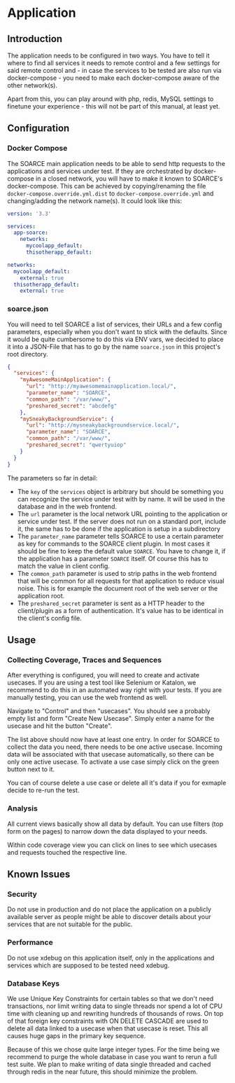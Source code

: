 # Application
## Introduction

The application needs to be configured in two ways. You have to tell it where to find all services
it needs to remote control and a few settings for said remote control and - in case the services
to be tested are also run via docker-compose - you need to make each docker-compose aware of the
other network(s).

Apart from this, you can play around with php, redis, MySQL settings to finetune your
experience - this will not be part of this manual, at least yet.
                   

## Configuration

### Docker Compose

The SOARCE main application needs to be able to send http requests to the applications and services
under test. If they are orchestrated by docker-compose in a closed network, you will have to make
it known to SOARCE's docker-compose. This can be achieved by copying/renaming the file
`docker-compose.override.yml.dist` to `docker-compose.override.yml` and changing/adding the
network name(s). It could look like this:

```yaml
version: '3.3'

services:
  app-soarce:
    networks:
      mycoolapp_default:
      thisotherapp_default:

networks:
  mycoolapp_default:
    external: true
  thisotherapp_default:
    external: true
```

### soarce.json

You will need to tell SOARCE a list of services, their URLs and a few config parameters, especially
when you don't want to stick with the defaults. Since it would be quite cumbersome to do this via
ENV vars, we decided to place it into a JSON-File that has to go by the name `soarce.json` in this
project's root directory.

```json
{
  "services": {
    "myAwesomeMainApplication": {
      "url": "http://myawesomemainapplication.local/",
      "parameter_name": "SOARCE",
      "common_path": "/var/www/",
      "preshared_secret": "abcdefg"
    },
    "mySneakyBackgroundService": {
      "url": "http://mysneakybackgroundservice.local/",
      "parameter_name": "SOARCE",
      "common_path": "/var/www/",
      "preshared_secret": "qwertyuiop"
    }
  }
}
```

The parameters so far in detail:
* The `key` of the `services` object is arbitrary but should be something you can recognize the
  service under test with by name. It will be used in the database and in the web frontend.
* The `url` parameter is the local network URL pointing to the application or service under test.
  If the server does not run on a standard port, include it, the same has to be done if the
  application is setup in a subdirectory
* The `parameter_name` parameter tells SOARCE to use a certain parameter as key for commands to
  the SOARCE client plugin. In most cases it should be fine to keep the default value `SOARCE`.
  You have to change it, if the application has a parameter `SOARCE` itself. Of course this has
  to match the value in client config.
* The `common_path` parameter is used to strip paths in the web frontend that will be common for
  all requests for that application to reduce visual noise. This is for example the document
  root of the web server or the application root.
* The `preshared_secret` parameter is sent as a HTTP header to the client/plugin as a form of
  authentication. It's value has to be identical in the client's config file.


## Usage

### Collecting Coverage, Traces and Sequences

After everything is configured, you will need to create and activate usecases. If you are using
a test tool like Selenium or Katalon, we recommend to do this in an automated way right with your
tests. If you are manually testing, you can use the web frontend as well.

Navigate to "Control" and then "usecases". You should see a probably empty list and form "Create
New Usecase". Simply enter a name for the usecase and hit the button "Create".

The list above should now have at least one entry. In order for SOARCE to collect the data you
need, there needs to be one active usecase. Incoming data will be associated with that usecase
automatically, so there can be only one active usecase. To activate a use case simply click on
the green button next to it.

You can of course delete a use case or delete all it's data if you for exmaple decide to re-run
the test.

### Analysis

All current views basically show all data by default. You can use filters (top form on the pages)
to narrow down the data displayed to your needs.

Within code coverage view you can click on lines to see which usecases and requests touched the
respective line.


## Known Issues

### Security
Do not use in production and do not place the application on a publicly available server as
people might be able to discover details about your services that are not suitable for the
public. 

### Performance
Do not use xdebug on this application itself, only in the applications and services which are
supposed to be tested need xdebug.

### Database Keys

We use Unique Key Constraints for certain tables so that we don't need transactions, nor limit
writing data to single threads nor spend a lot of CPU time with cleaning up and rewriting
hundreds of thousands of rows. On top of that foreign key constraints with ON DELETE CASCADE
are used to delete all data linked to a usecase when that usecase is reset. This all causes
huge gaps in the primary key sequence.

Because of this we chose quite large integer types. For the time being we recommend to purge
the whole database in case you want to rerun a full test suite. We plan to make writing of
data single threaded and cached through redis in the near future, this should minimize
the problem.
